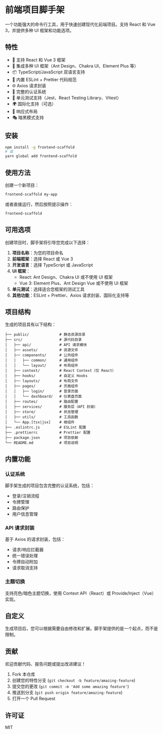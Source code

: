 # 前端项目脚手架

一个功能强大的命令行工具，用于快速创建现代化前端项目。支持 React 和 Vue 3，并提供多种 UI 框架和功能选项。

## 特性

- 🚀 支持 React 和 Vue 3 框架
- 🎨 集成多种 UI 框架（Ant Design、Chakra UI、Element Plus 等）
- 📦 TypeScript/JavaScript 双语言支持
- 🔧 内置 ESLint + Prettier 代码规范
- 🌐 Axios 请求封装
- 🔐 完整的认证系统
- 🧪 单元测试支持（Jest、React Testing Library、Vitest）
- 🌍 国际化支持（可选）
- 📱 响应式布局
- 🎭 暗黑模式支持

## 安装

```bash
npm install -g frontend-scaffold
# 或
yarn global add frontend-scaffold
```

## 使用方法

创建一个新项目：

```bash
frontend-scaffold my-app
```

或者直接运行，然后按照提示操作：

```bash
frontend-scaffold
```

## 可用选项

创建项目时，脚手架将引导您完成以下选择：

1. **项目名称**：为您的项目命名
2. **前端框架**：选择 React 或 Vue 3
3. **开发语言**：选择 TypeScript 或 JavaScript
4. **UI 框架**：
   - React: Ant Design、Chakra UI 或不使用 UI 框架
   - Vue 3: Element Plus、Ant Design Vue 或不使用 UI 框架
5. **单元测试**：选择适合您框架的测试工具
6. **其他功能**：ESLint + Prettier、Axios 请求封装、国际化支持等

## 项目结构

生成的项目具有以下结构：

```
├── public/              # 静态资源目录
├── src/                 # 源代码目录
│   ├── api/             # API 请求模块
│   ├── assets/          # 资源文件
│   ├── components/      # 公共组件
│   │   ├── common/      # 通用组件
│   │   └── layout/      # 布局组件
│   ├── context/         # React Context（仅 React）
│   ├── hooks/           # 自定义 Hooks
│   ├── layouts/         # 布局文件
│   ├── pages/           # 页面组件
│   │   ├── login/       # 登录页面
│   │   └── dashboard/   # 仪表盘页面
│   ├── routes/          # 路由配置
│   ├── services/        # 服务层（API 封装）
│   ├── store/           # 状态管理
│   ├── utils/           # 工具函数
│   └── App.[tsx|jsx]    # 根组件
├── .eslintrc.js         # ESLint 配置
├── .prettierrc          # Prettier 配置
├── package.json         # 项目依赖
└── README.md            # 项目说明
```

## 内置功能

### 认证系统

脚手架生成的项目包含完整的认证系统，包括：

- 登录/注销流程
- 令牌管理
- 路由保护
- 用户信息管理

### API 请求封装

基于 Axios 的请求封装，包括：

- 请求/响应拦截器
- 统一错误处理
- 令牌自动附加
- 请求取消支持

### 主题切换

支持亮色/暗色主题切换，使用 Context API（React）或 Provide/Inject（Vue）实现。

## 自定义

生成项目后，您可以根据需要自由修改和扩展。脚手架提供的是一个起点，而不是限制。

## 贡献

欢迎贡献代码、报告问题或提出改进建议！

1. Fork 本仓库
2. 创建您的特性分支 (`git checkout -b feature/amazing-feature`)
3. 提交您的更改 (`git commit -m 'Add some amazing feature'`)
4. 推送到分支 (`git push origin feature/amazing-feature`)
5. 打开一个 Pull Request

## 许可证

MIT 
